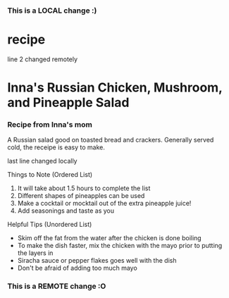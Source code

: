 ### This is a LOCAL change :)
# recipe
line 2 changed remotely
# Inna's Russian Chicken, Mushroom, and Pineapple Salad
### Recipe from Inna's mom

A Russian salad good on toasted bread and crackers. Generally served cold, the receipe is easy to make.  

last line changed locally

Things to Note (Ordered List)
1. It will take about 1.5 hours to complete the list
2. Different shapes of pineapples can be used
3. Make a cocktail or mocktail out of the extra pineapple juice!
4. Add seasonings and taste as you

Helpful Tips (Unordered List)
- Skim off the fat from the water after the chicken is done boiling
- To make the dish faster, mix the chicken with the mayo prior to putting the layers in
- Siracha sauce or pepper flakes goes well with the dish
- Don't be afraid of adding too much mayo
  
### This is a REMOTE change :O
